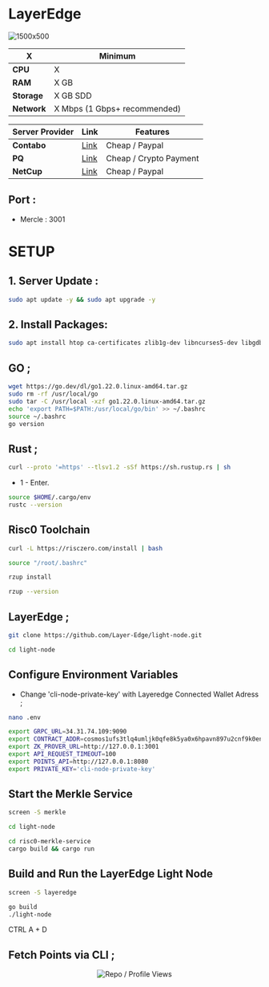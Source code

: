 # LayerEdge
 
![1500x500](https://github.com/user-attachments/assets/b9412116-6613-40ce-b04e-dd49c905bfca)
 
| X        | Minimum              |
|------------------|----------------------------|
| **CPU**          | X                     |
| **RAM**          | X GB                     |
| **Storage**      | X GB SDD                   |
| **Network**      | X Mbps (1 Gbps+ recommended) |
 

 
| Server Provider        | Link              | Features |
|------------------|----------------------------|----------------------------|
| **Contabo**          | [Link](https://www.dpbolvw.net/click-101330552-12454592)                     | Cheap / Paypal  |
| **PQ**      | [Link](https://pq.hosting/?from=627713)                  | Cheap / Crypto Payment |
| **NetCup**          | [Link](https://www.netcup.com/en/?ref=261820) | Cheap / Paypal |
 

 
## Port : 
 
- Mercle : 3001

# SETUP

## 1. Server Update : 

```bash
sudo apt update -y && sudo apt upgrade -y
```
 
## 2. Install Packages:
 

 
```bash
sudo apt install htop ca-certificates zlib1g-dev libncurses5-dev libgdbm-dev libnss3-dev tmux iptables curl nvme-cli git wget make jq libleveldb-dev build-essential pkg-config ncdu tar clang bsdmainutils lsb-release libssl-dev libreadline-dev libffi-dev jq gcc screen unzip lz4 -y
```
 
## GO ;
 

```bash
wget https://go.dev/dl/go1.22.0.linux-amd64.tar.gz
sudo rm -rf /usr/local/go
sudo tar -C /usr/local -xzf go1.22.0.linux-amd64.tar.gz
echo 'export PATH=$PATH:/usr/local/go/bin' >> ~/.bashrc
source ~/.bashrc
go version 
```

## Rust ; 

```bash
curl --proto '=https' --tlsv1.2 -sSf https://sh.rustup.rs | sh
```
 
- 1 - Enter.

```bash
source $HOME/.cargo/env
rustc --version 
```
 
## Risc0 Toolchain
 
```bash 
curl -L https://risczero.com/install | bash
```
 
```bash 
source "/root/.bashrc"
```
```bash
rzup install
```
```bash
rzup --version
```

## LayerEdge ; 

```bash
git clone https://github.com/Layer-Edge/light-node.git
```
 
```bash
cd light-node
```
 

 
## Configure Environment Variables

- Change 'cli-node-private-key' with Layeredge Connected Wallet Adress ; 

```bash
nano .env
```

 
```bash
export GRPC_URL=34.31.74.109:9090
export CONTRACT_ADDR=cosmos1ufs3tlq4umljk0qfe8k5ya0x6hpavn897u2cnf9k0en9jr7qarqqt56709
export ZK_PROVER_URL=http://127.0.0.1:3001
export API_REQUEST_TIMEOUT=100
export POINTS_API=http://127.0.0.1:8080
export PRIVATE_KEY='cli-node-private-key'
```
 

 
## Start the Merkle Service
 

 
```bash
screen -S merkle
```
 


 

```bash
cd light-node
```
 
```bash
cd risc0-merkle-service
cargo build && cargo run
```
 

 
## Build and Run the LayerEdge Light Node
 

 
```bash
screen -S layeredge

```
 

 
```bash
go build
./light-node
```

CTRL A + D
 
## Fetch Points via CLI ; 
 

<p align="center">
 
  <img src="https://komarev.com/ghpvc/?username=FurkanL0&style=flat-square&color=red&label=Profile+Views+/+Repo+Views+" alt="Repo / Profile Views" />
 
</p>
